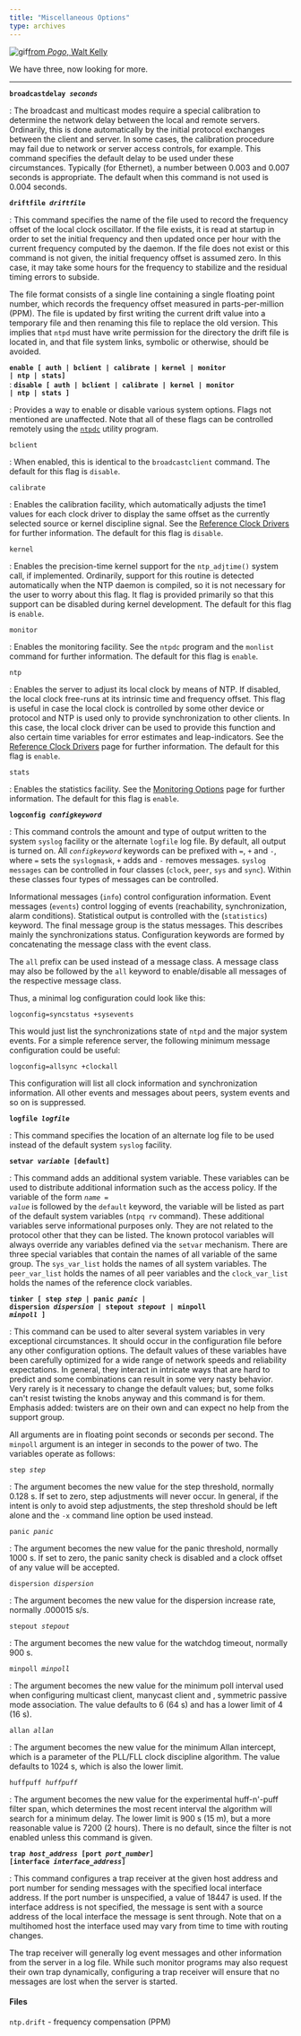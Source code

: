```yaml
---
title: "Miscellaneous Options"
type: archives
---
```


![gif](/archives/pic/boom3.gif)[from _Pogo_, Walt Kelly](/reflib/pictures)

We have three, now looking for more.

* * *

<code>**broadcastdelay _seconds_**</code>

: The broadcast and multicast modes require a special calibration to determine the network delay between the local and remote servers. Ordinarily, this is done automatically by the initial protocol exchanges between the client and server. In some cases, the calibration procedure may fail due to network or server access controls, for example. This command specifies the default delay to be used under these circumstances. Typically (for Ethernet), a number between 0.003 and 0.007 seconds is appropriate. The default when this command is not used is 0.004 seconds.

<code>**driftfile _driftfile_**</code>

: This command specifies the name of the file used to record the frequency offset of the local clock oscillator. If the file exists, it is read at startup in order to set the initial frequency and then updated once per hour with the current frequency computed by the daemon. If the file does not exist or this command is not given, the initial frequency offset is assumed zero. In this case, it may take some hours for the frequency to stabilize and the residual timing errors to subside. 

The file format consists of a single line containing a single floating point number, which records the frequency offset measured in parts-per-million (PPM). The file is updated by first writing the current drift value into a temporary file and then renaming this file to replace the old version. This implies that <code>ntpd</code> must have write permission for the directory the drift file is located in, and that file system links, symbolic or otherwise, should be avoided.

<code>**enable [ auth | bclient | calibrate | kernel | monitor | ntp | stats]**</code>  
: <code>**disable [ auth | bclient | calibrate | kernel | monitor | ntp | stats ]**</code>

: Provides a way to enable or disable various system options. Flags not mentioned are unaffected. Note that all of these flags can be controlled remotely using the [<code>ntpdc</code>](/archives/4.1.1/ntpdc) utility program.

<code>bclient</code>

: When enabled, this is identical to the <code>broadcastclient</code> command. The default for this flag is <code>disable</code>.

<code>calibrate</code>

: Enables the calibration facility, which automatically adjusts the time1 values for each clock driver to display the same offset as the currently selected source or kernel discipline signal. See the [Reference Clock Drivers](/archives/4.1.1/refclock) for further information. The default for this flag is <code>disable</code>.

<code>kernel</code>

: Enables the precision-time kernel support for the <code>ntp_adjtime()</code> system call, if implemented. Ordinarily, support for this routine is detected automatically when the NTP daemon is compiled, so it is not necessary for the user to worry about this flag. It flag is provided primarily so that this support can be disabled during kernel development. The default for this flag is <code>enable</code>.

<code>monitor</code>

: Enables the monitoring facility. See the <code>ntpdc</code> program and the <code>monlist</code> command for further information. The default for this flag is <code>enable</code>.

<code>ntp</code>

: Enables the server to adjust its local clock by means of NTP. If disabled, the local clock free-runs at its intrinsic time and frequency offset. This flag is useful in case the local clock is controlled by some other device or protocol and NTP is used only to provide synchronization to other clients. In this case, the local clock driver can be used to provide this function and also certain time variables for error estimates and leap-indicators. See the [Reference Clock Drivers](/archives/4.1.1/refclock) page for further information. The default for this flag is <code>enable</code>.

<code>stats</code>

: Enables the statistics facility. See the [Monitoring Options](/archives/4.1.1/monopt) page for further information. The default for this flag is <code>enable</code>.

<code>**logconfig _configkeyword_**</code>

: This command controls the amount and type of output written to the system <code>syslog</code> facility or the alternate <code>logfile</code> log file. By default, all output is turned on. All <code>_configkeyword_</code> keywords can be prefixed with <code>=</code>, <code>+</code> and <code>-</code>, where <code>=</code> sets the <code>syslogmask</code>, <code>+</code> adds and <code>-</code> removes messages. <code>syslog messages</code> can be controlled in four classes (<code>clock</code>, <code>peer</code>, <code>sys</code> and <code>sync</code>). Within these classes four types of messages can be controlled. 

Informational messages (<code>info</code>) control configuration information. Event messages (<code>events</code>) control logging of events (reachability, synchronization, alarm conditions). Statistical output is controlled with the (<code>statistics</code>) keyword. The final message group is the status messages. This describes mainly the synchronizations status. Configuration keywords are formed by concatenating the message class with the event class.

The <code>all</code> prefix can be used instead of a message class. A message class may also be followed by the <code>all</code> keyword to enable/disable all messages of the respective message class. 

Thus, a minimal log configuration could look like this:

`logconfig=syncstatus +sysevents`

This would just list the synchronizations state of <code>ntpd</code> and the major system events. For a simple reference server, the following minimum message configuration could be useful:

`logconfig=allsync +clockall`

This configuration will list all clock information and synchronization information. All other events and messages about peers, system events and so on is suppressed.

<code>**logfile _logfile_**</code>

: This command specifies the location of an alternate log file to be used instead of the default system <code>syslog</code> facility. 

<code>**setvar _variable_ [default]**</code>

: This command adds an additional system variable. These variables can be used to distribute additional information such as the access policy. If the variable of the form <code>_name_ = _value_</code> is followed by the <code>default</code> keyword, the variable will be listed as part of the default system variables (<code>ntpq rv</code> command). These additional variables serve informational purposes only. They are not related to the protocol other that they can be listed. The known protocol variables will always override any variables defined via the <code>setvar</code> mechanism. There are three special variables that contain the names of all variable of the same group. The <code>sys_var_list</code> holds the names of all system variables. The <code>peer_var_list</code> holds the names of all peer variables and the <code>clock_var_list</code> holds the names of the reference clock variables.

<code>**tinker [ step _step_ | panic _panic_ | dispersion _dispersion_ | stepout _stepout_ | minpoll _minpoll_ ]**</code>

: This command can be used to alter several system variables in very exceptional circumstances. It should occur in the configuration file before any other configuration options. The default values of these variables have been carefully optimized for a wide range of network speeds and reliability expectations. In general, they interact in intricate ways that are hard to predict and some combinations can result in some very nasty behavior. Very rarely is it necessary to change the default values; but, some folks can't resist twisting the knobs anyway and this command is for them. Emphasis added: twisters are on their own and can expect no help from the support group. 

All arguments are in floating point seconds or seconds per second. The <code>minpoll</code> argument is an integer in seconds to the power of two. The variables operate as follows:

<code>step _step_</code>

: The argument becomes the new value for the step threshold, normally 0.128 s. If set to zero, step adjustments will never occur. In general, if the intent is only to avoid step adjustments, the step threshold should be left alone and the <code>-x</code> command line option be used instead.

<code>panic _panic_</code>

: The argument becomes the new value for the panic threshold, normally 1000 s. If set to zero, the panic sanity check is disabled and a clock offset of any value will be accepted.

<code>dispersion _dispersion_</code>

: The argument becomes the new value for the dispersion increase rate, normally .000015 s/s.

<code>stepout _stepout_</code>

: The argument becomes the new value for the watchdog timeout, normally 900 s.

<code>minpoll _minpoll_</code>

: The argument becomes the new value for the minimum poll interval used when configuring multicast client, manycast client and , symmetric passive mode association. The value defaults to 6 (64 s) and has a lower limit of 4 (16 s).

<code>allan _allan_</code>

: The argument becomes the new value for the minimum Allan intercept, which is a parameter of the PLL/FLL clock discipline algorithm. The value defaults to 1024 s, which is also the lower limit.

<code>huffpuff _huffpuff_</code>

: The argument becomes the new value for the experimental huff-n'-puff filter span, which determines the most recent interval the algorithm will search for a minimum delay. The lower limit is 900 s (15 m), but a more reasonable value is 7200 (2 hours). There is no default, since the filter is not enabled unless this command is given.

<code>**trap _host_address_ [port _port_number_] [interface _interface_address_]**</code>

: This command configures a trap receiver at the given host address and port number for sending messages with the specified local interface address. If the port number is unspecified, a value of 18447 is used. If the interface address is not specified, the message is sent with a source address of the local interface the message is sent through. Note that on a multihomed host the interface used may vary from time to time with routing changes.

The trap receiver will generally log event messages and other information from the server in a log file. While such monitor programs may also request their own trap dynamically, configuring a trap receiver will ensure that no messages are lost when the server is started.

#### Files

<code>ntp.drift</code> - frequency compensation (PPM)